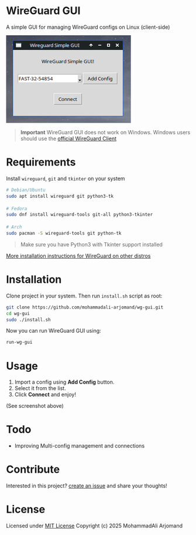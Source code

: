 # WireGuard GUI
A simple GUI for managing WireGuard configs on Linux (client-side)

![WireGuard GUI ScreenShot](screenshot.png)

> **Important** WireGuard GUI does not work on Windows.
> Windows users should use the [official WireGuard Client](https://www.wireguard.com/install/)

# Requirements
Install `wireguard`, `git` and `tkinter`  on your system
```bash
# Debian/Ubuntu
sudo apt install wireguard git python3-tk

# Fedora
sudo dnf install wireguard-tools git-all python3-tkinter

# Arch
sudo pacman -S wireguard-tools git python-tk
```

> Make sure you have Python3 with Tkinter support installed

[More installation instructions for WireGuard on other distros](https://www.wireguard.com/install/)

# Installation
Clone project in your system. Then run `install.sh` script as root:
```bash
git clone https://github.com/mohammadali-arjomand/wg-gui.git
cd wg-gui
sudo ./install.sh
```

Now you can run WireGuard GUI using:
```bash
run-wg-gui
```

# Usage
1. Import a config using **Add Config** button.
2. Select it from the list.
3. Click **Connect** and enjoy!

(See screenshot above)

<!-- TODO: Add a GIF of usage -->

# Todo
- Improving Multi-config management and connections

# Contribute
Interested in this project? [create an issue](http://github.com/mohammadali-arjomand/wg-gui/issues/new/) and share your thoughts!

# License
Licensed under [MIT License](https://github.com/mohammadali-arjomand/wg-gui/blob/main/LICENSE)
Copyright (c) 2025 MohammadAli Arjomand

